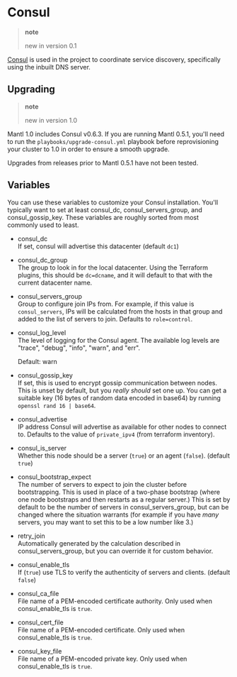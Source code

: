 # Consul

> **note**
> 
> new in version 0.1

[Consul](https://www.consul.io/) is used in the project to coordinate
service discovery, specifically using the inbuilt DNS server.

## Upgrading

> **note**
> 
> new in version 1.0

Mantl 1.0 includes Consul v0.6.3. If you are running Mantl 0.5.1, you'll
need to run the `playbooks/upgrade-consul.yml` playbook before
reprovisioning your cluster to 1.0 in order to ensure a smooth upgrade.

Upgrades from releases prior to Mantl 0.5.1 have not been tested.

## Variables

You can use these variables to customize your Consul installation.
You'll typically want to set at least consul\_dc,
consul\_servers\_group, and consul\_gossip\_key. These variables are
roughly sorted from most commonly used to least.

  - consul\_dc  
    If set, consul will advertise this datacenter (default `dc1`)

  - consul\_dc\_group  
    The group to look in for the local datacenter. Using the Terraform
    plugins, this should be `dc=dcname`, and it will default to that
    with the current datacenter name.

  - consul\_servers\_group  
    Group to configure join IPs from. For example, if this value is
    `consul_servers`, IPs will be calculated from the hosts in that
    group and added to the list of servers to join. Defaults to
    `role=control`.

  - consul\_log\_level  
    The level of logging for the Consul agent. The available log levels
    are "trace", "debug", "info", "warn", and "err".
    
    Default: warn

  - consul\_gossip\_key  
    If set, this is used to encrypt gossip communication between nodes.
    This is unset by default, but you *really should* set one up. You
    can get a suitable key (16 bytes of random data encoded in base64)
    by running `openssl rand 16 | base64`.

  - consul\_advertise  
    IP address Consul will advertise as available for other nodes to
    connect to. Defaults to the value of `private_ipv4` (from terraform
    inventory).

  - consul\_is\_server  
    Whether this node should be a server (`true`) or an agent (`false`).
    (default `true`)

  - consul\_bootstrap\_expect  
    The number of servers to expect to join the cluster before
    bootstrapping. This is used in place of a two-phase bootstrap (where
    one node bootstraps and then restarts as a regular server.) This is
    set by default to be the number of servers in
    consul\_servers\_group, but can be changed where the situation
    warrants (for example if you have *many* servers, you may want to
    set this to be a low number like 3.)

  - retry\_join  
    Automatically generated by the calculation described in
    consul\_servers\_group, but you can override it for custom behavior.

  - consul\_enable\_tls  
    If (`true`) use TLS to verify the authenticity of servers and
    clients. (default `false`)

  - consul\_ca\_file  
    File name of a PEM-encoded certificate authority. Only used when
    consul\_enable\_tls is `true`.

  - consul\_cert\_file  
    File name of a PEM-encoded certificate. Only used when
    consul\_enable\_tls is `true`.

  - consul\_key\_file  
    File name of a PEM-encoded private key. Only used when
    consul\_enable\_tls is `true`.

